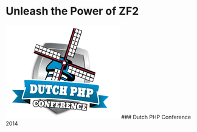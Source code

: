 
# Unleash the Power of ZF2
<img src="images/dpc_2013.png" class="no-border">
### Dutch PHP Conference 2014